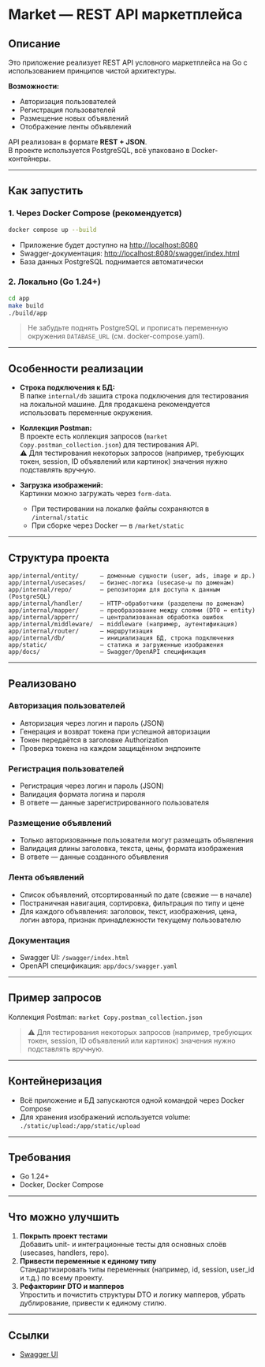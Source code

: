 # Market — REST API маркетплейса

## Описание

Это приложение реализует REST API условного маркетплейса на Go с использованием принципов чистой архитектуры.

**Возможности:**
- Авторизация пользователей
- Регистрация пользователей
- Размещение новых объявлений
- Отображение ленты объявлений

API реализован в формате **REST + JSON**.  
В проекте используется PostgreSQL, всё упаковано в Docker-контейнеры.

---

## Как запустить

### 1. Через Docker Compose (рекомендуется)

```sh
docker compose up --build
```

- Приложение будет доступно на [http://localhost:8080](http://localhost:8080)
- Swagger-документация: [http://localhost:8080/swagger/index.html](http://localhost:8080/swagger/index.html)
- База данных PostgreSQL поднимается автоматически

### 2. Локально (Go 1.24+)

```sh
cd app
make build
./build/app
```

> Не забудьте поднять PostgreSQL и прописать переменную окружения `DATABASE_URL` (см. docker-compose.yaml).

---

## Особенности реализации

- **Строка подключения к БД:**  
  В папке `internal/db` зашита строка подключения для тестирования на локальной машине. Для продакшена рекомендуется использовать переменные окружения.

- **Коллекция Postman:**  
  В проекте есть коллекция запросов (`market Copy.postman_collection.json`) для тестирования API.  
  ⚠️ Для тестирования некоторых запросов (например, требующих токен, session, ID объявлений или картинок) значения нужно подставлять вручную.

- **Загрузка изображений:**  
  Картинки можно загружать через `form-data`.
  - При тестировании на локалке файлы сохраняются в `/internal/static`
  - При сборке через Docker — в `/market/static`

---

## Структура проекта

```
app/internal/entity/      — доменные сущности (user, ads, image и др.)
app/internal/usecases/    — бизнес-логика (usecase-ы по доменам)
app/internal/repo/        — репозитории для доступа к данным (PostgreSQL)
app/internal/handler/     — HTTP-обработчики (разделены по доменам)
app/internal/mapper/      — преобразование между слоями (DTO ↔ entity)
app/internal/apperr/      — централизованная обработка ошибок
app/internal/middleware/  — middleware (например, аутентификация)
app/internal/router/      — маршрутизация
app/internal/db/          — инициализация БД, строка подключения
app/static/               — статика и загруженные изображения
app/docs/                 — Swagger/OpenAPI спецификация
```

---

## Реализовано

### Авторизация пользователей
- Авторизация через логин и пароль (JSON)
- Генерация и возврат токена при успешной авторизации
- Токен передаётся в заголовке Authorization
- Проверка токена на каждом защищённом эндпоинте

### Регистрация пользователей
- Регистрация через логин и пароль (JSON)
- Валидация формата логина и пароля
- В ответе — данные зарегистрированного пользователя

### Размещение объявлений
- Только авторизованные пользователи могут размещать объявления
- Валидация длины заголовка, текста, цены, формата изображения
- В ответе — данные созданного объявления

### Лента объявлений
- Список объявлений, отсортированный по дате (свежие — в начале)
- Постраничная навигация, сортировка, фильтрация по типу и цене
- Для каждого объявления: заголовок, текст, изображения, цена, логин автора, признак принадлежности текущему пользователю

### Документация
- Swagger UI: `/swagger/index.html`
- OpenAPI спецификация: `app/docs/swagger.yaml`

---

## Пример запросов

Коллекция Postman: `market Copy.postman_collection.json`

> ⚠️ Для тестирования некоторых запросов (например, требующих токен, session, ID объявлений или картинок) значения нужно подставлять вручную.

---

## Контейнеризация

- Всё приложение и БД запускаются одной командой через Docker Compose
- Для хранения изображений используется volume: `./static/upload:/app/static/upload`

---

## Требования

- Go 1.24+
- Docker, Docker Compose

---

## Что можно улучшить

1. **Покрыть проект тестами**  
   Добавить unit- и интеграционные тесты для основных слоёв (usecases, handlers, repo).
2. **Привести переменные к единому типу**  
   Стандартизировать типы переменных (например, id, session, user_id и т.д.) по всему проекту.
3. **Рефакторинг DTO и мапперов**  
   Упростить и почистить структуры DTO и логику мапперов, убрать дублирование, привести к единому стилю.

---

## Ссылки

- [Swagger UI](http://localhost:8080/swagger/index.html)
